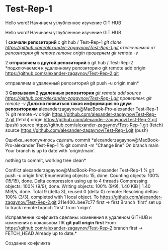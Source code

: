 # Test-Rep-1

Hello word!
Начинаем углубленное изучение GIT HUB

Hello word!
Начинаем углубленное изучение GIT HUB

1 **скачали репозиторий** с  git hub / Test-Rep-1
*git clone https://github.com/alexander-zagaynov/Test-Rep-1.git
отключаемся от репозитория git remote remove origin
проверяем git remote -v*

2 **отправляем в другой репозиторий** в git hub / Test-Rep-2
*подключаемся к удаленному репозиторию
git remote add origin https://github.com/alexander-zagaynov/Test-Rep-2.git

отправляем в удаленный репозиторий
git push -u origin main*

3 **Связываем 2 удаленных репозитория**
*git remote add source https://github.com/alexander-zagaynov/Test-Rep-1.git
проверяем: git remote -v*
**Должна появиться такая информация по двум репозиториям**
alexanderzagaynov@MacBook-Pro-alexander Test-Rep-1 % git remote -v
origin  https://github.com/alexander-zagaynov/Test-Rep-2.git (fetch)
origin  https://github.com/alexander-zagaynov/Test-Rep-2.git (push)
source  https://github.com/alexander-zagaynov/Test-Rep-1.git (fetch)
source  https://github.com/alexander-zagaynov/Test-Rep-1.git (push)

Ошибка_неполучилось сделать commit
*alexanderzagaynov@MacBook-Pro-alexander Test-Rep-1 % git commit -m "Change line"
On branch main
Your branch is up to date with 'origin/main'.

nothing to commit, working tree clean*


Conflict
alexanderzagaynov@MacBook-Pro-alexander Test-Rep-1 % git push -u origin first
Enumerating objects: 15, done.
Counting objects: 100% (15/15), done.
Delta compression using up to 4 threads
Compressing objects: 100% (9/9), done.
Writing objects: 100% (9/9), 1.40 KiB | 1.40 MiB/s, done.
Total 9 (delta 3), reused 0 (delta 0)
remote: Resolving deltas: 100% (3/3), completed with 1 local object.
To https://github.com/alexander-zagaynov/Test-Rep-2.git
   211e400..bee7c77  first -> first
Branch 'first' set up to track remote branch 'first' from 'origin'.

 Исправление конфликта
 сделаны: изменения в удаленом GITHUB
 и изменения в локальном ПК
**git pull origin first**
From https://github.com/alexander-zagaynov/Test-Rep-2
  branch            first      -> FETCH_HEAD
Already up to date.*

Создание конфликта
